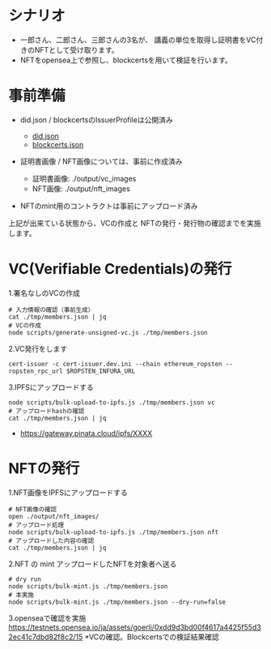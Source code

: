 # シナリオ
- 一郎さん、二郎さん、三郎さんの3名が、
講義の単位を取得し証明書をVC付きのNFTとして受け取ります。
- NFTをopensea上で参照し、blockcertsを用いて検証を行います。

# 事前準備
- did.json / blockcertsのIssuerProfileは公開済み
  - [did.json](https://did.staging.sakazuki.xyz/.well-known/did.json)
  - [blockcerts.json](https://did.staging.sakazuki.xyz/blockcerts.json)

- 証明書画像 / NFT画像については、事前に作成済み
  - 証明書画像: ./output/vc_images
  - NFT画像: ./output/nft_images

- NFTのmint用のコントラクトは事前にアップロード済み

上記が出来ている状態から、VCの作成と
NFTの発行・発行物の確認までを実施します。

# VC(Verifiable Credentials)の発行
1.署名なしのVCの作成
```
# 入力情報の確認（事前生成）
cat ./tmp/members.json | jq
# VCの作成
node scripts/generate-unsigned-vc.js ./tmp/members.json
```

2.VC発行をします
```
cert-issuer -c cert-issuer.dev.ini --chain ethereum_ropsten --ropsten_rpc_url $ROPSTEN_INFURA_URL
```

3.IPFSにアップロードする
```
node scripts/bulk-upload-to-ipfs.js ./tmp/members.json vc
# アップロードhashの確認
cat ./tmp/members.json | jq
```
* https://gateway.pinata.cloud/ipfs/XXXX

# NFTの発行
1.NFT画像をIPFSにアップロードする
```
# NFT画像の確認
open ./output/nft_images/
# アップロード処理
node scripts/bulk-upload-to-ipfs.js ./tmp/members.json nft
# アップロードした内容の確認
cat ./tmp/members.json | jq
```
2.NFT の mint
アップロードしたNFTを対象者へ送る
```
# dry run
node scripts/bulk-mint.js ./tmp/members.json
# 本実施
node scripts/bulk-mint.js ./tmp/members.json --dry-run=false
```
3.openseaで確認を実施
https://testnets.opensea.io/ja/assets/goerli/0xdd9d3bd00f4617a4425f55d32ec41c7dbd82f8c2/15
*VCの確認。Blockcertsでの検証結果確認